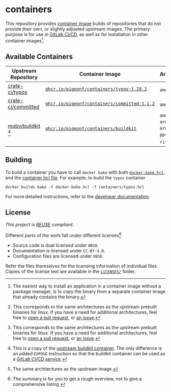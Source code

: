 <!--
SPDX-FileCopyrightText: 2024 Jonas Fierlings <fnoegip@gmail.com>

SPDX-License-Identifier: CC-BY-4.0
-->

# containers

This repository provides [container image](https://opencontainers.org/) builds of repositories that do not provide their own, or slightly adjusted upstream images.
The primary purpose is for use in [GitLab CI/CD](https://docs.gitlab.com/ee/ci/docker/using_docker_images.html), as well as for installation in other container images[^container-images-install].

[^container-images-install]: The easiest way to install an application in a container image without a package manager, is to copy the binary from a separate container image that already contains the binary.

## Available Containers

| Upstream Repository         | Container Image                                           | Architecture                                                                |
| --------------------------- | --------------------------------------------------------- | --------------------------------------------------------------------------- |
| [crate-ci/typos]            | [`ghcr.io/pigeonf/containers/typos:1.28.2`][typos]        | `amd64` [^crate-ci-arch]                                                    |
| [crate-ci/committed]        | [`ghcr.io/pigeonf/containers/committed:1.1.2`][committed] | `amd64` [^crate-ci-arch]                                                    |
| [moby/buildkit] [^buildkit] | [`ghcr.io/pigeonf/containers/buildkit`][buildkit]         | `amd64`,  `arm/v7`, `arm64`, `s390x`, `ppc64le`, `riscv64` [^buildkit-arch] |

[crate-ci/typos]: https://github.com/crate-ci/typos
[typos]: https://github.com/PigeonF/containers/pkgs/container/containers%2Ftypos
[crate-ci/committed]: https://github.com/crate-ci/committed
[committed]: https://github.com/PigeonF/containers/pkgs/container/containers%2Fcommitted
[moby/buildkit]: https://github.com/moby/buildkit
[buildkit]: https://github.com/PigeonF/containers/pkgs/container/containers%2Fbuildkit

[^buildkit]: This is a copy of the [upstream buildkit container](https://hub.docker.com/r/moby/buildkit).
  The only difference is an added `EXPOSE` instruction so that the buildkit container can be used as a [GitLab CI/CD service](https://docs.gitlab.com/ee/ci/services/).

[^buildkit-arch]: The same architectures as the upstream image.

[^crate-ci-arch]: This corresponds to the same architectures as the upstream prebuilt binaries for linux.
  If you have a need for additional architectures, feel free to [open a pull request](https://github.com/PigeonF/containers/pulls), or [an issue](https://github.com/PigeonF/containers/issues).

## Building

To build a container you have to call `docker bake` with both [`docker-bake.hcl`](./docker-bake.hcl), and the [container hcl file](./containers/).
For example, to build the `typos` container

```console
docker buildx bake -f docker-bake.hcl -f containers/typos.hcl
```

For more detailed instructions, refer to the [developer documentation](./docs/developing.md).

## License

_This project is [REUSE] compliant_.

[REUSE]: https://reuse.software/spec/

Different parts of the work fall under different licenses[^license-summary]

[^license-summary]: The summary is for you to get a rough overview, not to give a comprehensive listing.

- Source code is dual licensed under `0BSD`.
- Documentation is licensed under `CC-BY-4.0`.
- Configuration files are licensed under `0BSD`.

Refer the files themselves for the licensing information of individual files.
Copies of the license text are available in the [`LICENSES/`](./LICENSES/) folder.
